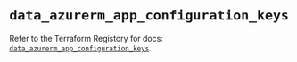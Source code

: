 # `data_azurerm_app_configuration_keys`

Refer to the Terraform Registory for docs: [`data_azurerm_app_configuration_keys`](https://registry.terraform.io/providers/hashicorp/azurerm/3.86.0/docs/data-sources/app_configuration_keys).
